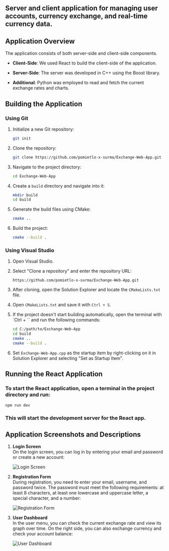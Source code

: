 ## Server and client application for managing user accounts, currency exchange, and real-time currency data.


## Application Overview

The application consists of both server-side and client-side components. 

- **Client-Side**: We used React to build the client-side of the application.

- **Server-Side**: The server was developed in C++ using the Boost library.

- **Additional**: Python was employed to read and fetch the current exchange rates and charts.


## Building the Application

### Using Git

1. Initialize a new Git repository:
    ```bash
    git init
    ```

2. Clone the repository:
    ```bash
    git clone https://github.com/pomietlo-x-surma/Exchange-Web-App.git
    ```

3. Navigate to the project directory:
    ```bash
    cd Exchange-Web-App
    ```

4. Create a `build` directory and navigate into it:
    ```bash
    mkdir build
    cd build
    ```

5. Generate the build files using CMake:
    ```bash
    cmake ..
    ```

6. Build the project:
    ```bash
    cmake --build .
    ```

### Using Visual Studio

1. Open Visual Studio.

2. Select "Clone a repository" and enter the repository URL:
    ```
    https://github.com/pomietlo-x-surma/Exchange-Web-App.git
    ```

3. After cloning, open the Solution Explorer and locate the `CMakeLists.txt` file.

4. Open `CMakeLists.txt` and save it with `Ctrl + S`.

5. If the project doesn't start building automatically, open the terminal with `Ctrl + `` and run the following commands:
    ```bash
    cd C:/path/to/Exchange-Web-App
    cd build
    cmake ..
    cmake --build .
    ```


6. Set `Exchange-Web-App.cpp` as the startup item by right-clicking on it in Solution Explorer and selecting "Set as Startup Item".


## Running the React Application
### To start the React application, open a terminal in the project directory and run:

```bash
npm run dev
```
### This will start the development server for the React app.


## Application Screenshots and Descriptions

1. **Login Screen**  
   On the login screen, you can log in by entering your email and password or create a new account:
   
   ![Login Screen](https://i.imgur.com/i8P12rD.png)

2. **Registration Form**  
   During registration, you need to enter your email, username, and password twice. The password must meet the following requirements: at least 8 characters, at least one lowercase and uppercase letter, a special character, and a number:
   
   ![Registration Form](https://i.imgur.com/N503WMR.png)

3. **User Dashboard**  
   In the user menu, you can check the current exchange rate and view its graph over time. On the right side, you can also exchange currency and check your account balance:
   
   ![User Dashboard](https://i.imgur.com/JS6MChM.png)


